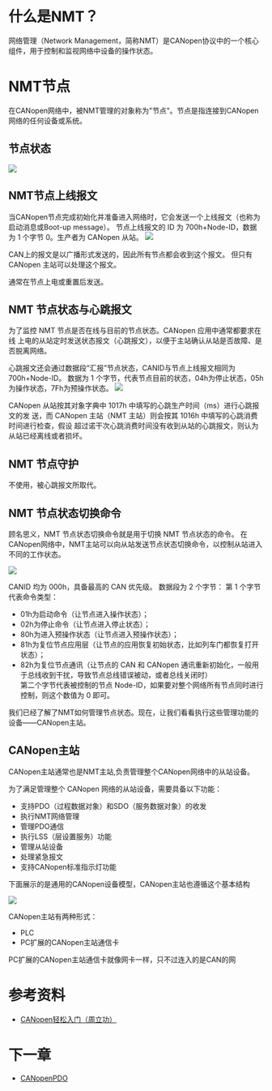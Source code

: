 # 什么是NMT？

网络管理（Network Management，简称NMT）是CANopen协议中的一个核心组件，用于控制和监视网络中设备的操作状态。

# NMT节点

在CANopen网络中，被NMT管理的对象称为"节点"。节点是指连接到CANopen网络的任何设备或系统。

## 节点状态
![](../attachments/Pasted%20image%2020241012112627.png)

## NMT节点上线报文

当CANopen节点完成初始化并准备进入网络时，它会发送一个上线报文（也称为启动消息或Boot-up message）。
节点上线报文的 ID 为 700h+Node-ID，数据为 1 个字节 0。生产者为 CANopen 从站。
![](../attachments/Pasted%20image%2020241012133343.png)

CAN上的报文是以广播形式发送的，因此所有节点都会收到这个报文。
但只有 CANopen 主站可以处理这个报文。

通常在节点上电或重置后发送。

## NMT 节点状态与心跳报文

为了监控 NMT 节点是否在线与目前的节点状态。CANopen 应用中通常都要求在线
上电的从站定时发送状态报文（心跳报文），以便于主站确认从站是否故障、是否脱离网络。

心跳报文还会通过数据段“汇报”节点状态，CANID与节点上线报文相同为700h+Node-ID。
数据为 1 个字节，代表节点目前的状态，04h为停止状态，05h为操作状态，7Fh为预操作状态。
![](../attachments/Pasted%20image%2020241012135116.png)

CANopen 从站按其对象字典中 1017h 中填写的心跳生产时间（ms）进行心跳报文的发
送，而 CANopen 主站（NMT 主站）则会按其 1016h 中填写的心跳消费时间进行检查，假设
超过诺干次心跳消费时间没有收到从站的心跳报文，则认为从站已经离线或者损坏。

## NMT 节点守护

不使用，被心跳报文所取代。

## NMT 节点状态切换命令

顾名思义，NMT 节点状态切换命令就是用于切换 NMT 节点状态的命令。
在CANopen网络中，NMT主站可以向从站发送节点状态切换命令，以控制从站进入不同的工作状态。

![](../attachments/Pasted%20image%2020241012151119.png)

CANID 均为 000h，具备最高的 CAN 优先级。
数据段为 2 个字节：
第 1 个字节代表命令类型：
- 01h为启动命令（让节点进入操作状态）；
- 02h为停止命令（让节点进入停止状态）；
- 80h为进入预操作状态（让节点进入预操作状态）；
- 81h为复位节点应用层（让节点的应用恢复初始状态，比如列车门都恢复打开状态）；
- 82h为复位节点通讯（让节点的 CAN 和 CANopen 通讯重新初始化，一般用于总线收到干扰，导致节点总线错误被动，或者总线关闭时）   
第二个字节代表被控制的节点 Node-ID，如果要对整个网络所有节点同时进行控制，则这个数值为 0 即可。

我们已经了解了NMT如何管理节点状态。现在，让我们看看执行这些管理功能的设备——CANopen主站。

## CANopen主站

CANopen主站通常也是NMT主站,负责管理整个CANopen网络中的从站设备。

为了满足管理整个 CANopen 网络的从站设备，需要具备以下功能：
- 支持PDO（过程数据对象）和SDO（服务数据对象）的收发
- 执行NMT网络管理
- 管理PDO通信
- 执行LSS（层设置服务）功能
- 管理从站设备
- 处理紧急报文
- 支持CANopen标准指示灯功能

下面展示的是通用的CANopen设备模型，CANopen主站也遵循这个基本结构

![](../attachments/Pasted%20image%2020241012155045.png)

CANopen主站有两种形式：
- PLC
- PC扩展的CANopen主站通信卡

PC扩展的CANopen主站通信卡就像网卡一样，只不过连入的是CAN的网

# 参考资料
- [CANopen轻松入门（周立功）](CANopen轻松入门（周立功）.pdf)
                      
# 下一章
- [CANopenPDO](CANopenPDO.md)
